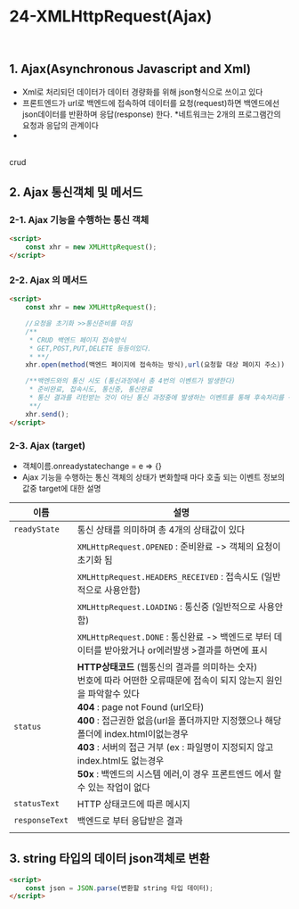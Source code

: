 # 24-XMLHttpRequest(Ajax)

<br>

## 1. Ajax(Asynchronous Javascript and Xml)

* Xml로 처리되던 데이터가 데이터 경량화를 위해 json형식으로 쓰이고 있다
* 프론트엔드가 url로 백엔드에 접속하여 데이터를 요청(request)하면 백엔드에선 json데이터를 반환하며 응답(response) 한다. 
*네트워크는 2개의 프로그램간의 요청과 응답의 관계이다
*

<br>
crud

## 2. Ajax 통신객체 및 메서드 

### 2-1. Ajax 기능을 수행하는 통신 객체
```html
<script>
    const xhr = new XMLHttpRequest();
</script>
```

### 2-2. Ajax 의 메서드

```html
<script>
    const xhr = new XMLHttpRequest();

    //요청을 초기화 >>통신준비를 마침    
    /**
     * CRUD 백엔드 페이지 접속방식
     * GET,POST,PUT,DELETE 등등이있다.
     * **/
    xhr.open(method(백엔드 페이지에 접속하는 방식),url(요청할 대상 페이지 주소))

    /**백엔드와의 통신 시도 (통신과정에서 총 4번의 이벤트가 발생한다)
     * 준비완료, 접속시도, 통신중, 통신완료
     * 통신 결과를 리턴받는 것이 아닌 통신 과정중에 발생하는 이벤트를 통해 후속처리를 구현해야 한다
     **/
    xhr.send();
</script>
```

### 2-3. Ajax (target)

* 객체이름.onreadystatechange = e => {}
* Ajax 기능을 수행하는 통신 객체의 상태가 변화할때 마다 호출 되는 이벤트 정보의 값중 target에 대한 설명

|이름|설명|
|---|---|
|`readyState`|통신 상태를 의미하며 총 4개의 상태값이 있다|
||`XMLHttpRequest.OPENED` : 준비완료 -> 객체의 요청이 초기화 됨|
||`XMLHttpRequest.HEADERS_RECEIVED` : 접속시도 (일반적으로 사용안함)|
||`XMLHttpRequest.LOADING` : 통신중 (일반적으로 사용안함)|
||`XMLHttpRequest.DONE` : 통신완료 -> 백엔드로 부터 데이터를 받아왔거나 or에러발생 >결과를 하면에 표시|
|`status`|**HTTP상태코드** (웹통신의 결과를 의미하는 숫자)<br>번호에 따라 어떤한 오류때문에 접속이 되지 않는지 원인을 파악할수 있다<br>**404** : page not Found (url오타)<br>**400** : 접근권한 없음(url을 폴더까지만 지정했으나 해당 폴더에 index.html이없는경우<br>**403** : 서버의 접근 거부 (ex : 파일명이 지정되지 않고 index.html도 없는경우<br>**50x** : 백엔드의 시스템 에러,이 경우 프론트엔드 에서 할수 있는 작업이 없다|
|`statusText`|HTTP 상태코드에 따른 메시지|
|`responseText`|백엔드로 부터 응답받은 결과|
|||

## 3. string 타입의 데이터 json객체로 변환

```html
<script>
    const json = JSON.parse(변환할 string 타입 데이터);
</script>
```